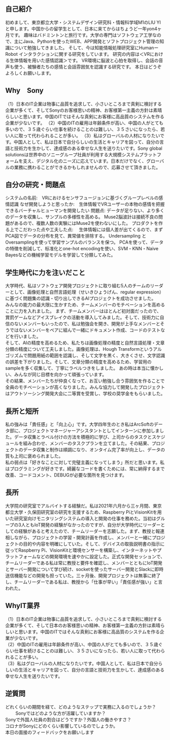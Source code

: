 ## 自己紹介
初めまして、東京都立大学・システムデザイン研究科・情報科学域M1のLIU YIと申します。中国からの留学生として、日本に来てからはちょうど一年yon4ヶ月です。 趣味はバドミントンと旅行です。大学の専門はソフトウェア工学なので、主にJava、Pythonを使ったWEB、APP開発とソフトプロジェクト管理の知識について勉強してきました。 そして、今は知能情報処理研究室にHumanーRobot インタラクションに関する研究をしています。 研究の内容は＜VRにおける生体情報を用いた感情認識＞です。 VR環境に脳波と心拍を取得し、会話の音声も使う、被験者たちの感情と会話雰囲気を認識する研究です。 本日はどうぞよろしくお願いします。

## Why　Sony
（1）日本のIT企業は物事に品質を追求して、小さいところまで真剣に検討する企業が多くて、そしてSonyのお客様思いの精神、お客様第一主義の方針は素晴らしいと思います。中国のITではそんな真剣にお客様に高品質のシステムを作る企業が少ないです。
（2）中国のITの雇用は年齢条件が高い、中国の人がとても多いので、３５歳ぐらい仕事を続けることのは難しい、３５さいになったら、若い人に取って代わられることが多い。
（3）私はグローバルの人材になりたいです。中国人として、私は日本で自分らしいの生活とキャリアを図って、自分の言語と技術力を生かして、達成感のある幸せな人生を送りたいです。Sony global solutionsは世界中のソニーグループ社員が利用する大規模システムプラットフォームを支え、デジタル化のニーズに応えています。日本だけでなく、グローバルの業務に携わることができるかもしれませんので、応募させて頂きました。

## 自分の研究・問題点
システムの名前:　VRにおけるセンサフュージョンに基づくグループレベルの感情認識
なぜ開発しようと思ったか:　生体情報でVRユーザーの本物の感情を把握できるバーチャルヒューマンを開発したい
問題点: データが足りない、より多くのデータを収集し、サンプルの多様性を高める。 Muse2脳波計は接続不良の問題があるので、複数人数の実験にはMuse2を使わないにした。
プロダクトを作る上でこだわった点や工夫した点:　 生体情報には個人差が出てくるので、まずPCA図でデータの分布を見て、異常値を排除する。 Undersampling とOversamplingを使って学習サンプルのバランスを保つ。 PCAを使って、データの特徴を削減して、标准化とone-hot encodingを使い、SVM・KNN・Naive Bayesなどの機械学習モデルを学習して分類してみた。

## 学生時代に力を注いだこと
大学時代、私はソフトウェア開発プロジェクトに取り組む5人のチームのリーダーとして、画像処理と自然言語処理（せいきひょうげん、regular expression）に基づく問題集の認識・切り出しできるAIプロジェクトを成功させました。  
みんなの能力の最大限に生かすため、チームメンバーのモチベーションを高めることに力を入れました。 まず、チームメンバーはほとんど初対面だったので、賞罰ゲームなどアイスブレイクの活動を導入してみました。そして、技術力に自信のないメンバーもいったので、私は勉強会を開き、開発が上手なメンバーとそうではないメンバーをペアに組んで一緒にドキュメント作成、コードのテストなどを行いました。  
そして、AIの精度を高めるため、私たちは画像処理の精度と自然言語処理・文章分類の精度について工夫しました。画像処理は、Hough Transformというアルゴリズムで問題用紙の範囲を認識し、そして文字を黒く、大きくさせ、文字認識の誤差を下がりました。そして、文章分類の精度を高めるため、学習用のsampleを多く収集して、丁寧にラベルつきをしました。 あの時は本当に懐かしい、みんなが同じ目標を向かって頑張っています。  
その結果、メンバーたちが仲良くなって、お互い勉強し合う雰囲気を作ることで全員のモチベーションが高くなりました。みんな協力して開発したプロジェクトはアウトソーシング開発大会に二等賞を受賞し、学校の奨学金をもらいました。

## 長所と短所
私の強みは「責任感」と「向上心」です。大学四年生のとき私はArcSoftのデータ部に、プロジェクトマネージャーアシスタントとしてインターンに参加しました。データ収集とラベル付けの方法を積極的に学び、上司からのタスクとスケジュールを組み合わせ、メンバーのタスクプランを立てました。その結果、プロジェクトのデータ収集と制作は順調になり、オンタイム完了率が向上し、データの質も上司に褒められました。  
私の弱点は「好きなことに対して完璧主義になってしまう」所だと思います。私はプログラミングが好きです。綺麗なコードを書くためには、常に納得するまで改善、コードコメント、DEBUGが必要な箇所を見つけます。  

## 長所
大学院の研究室でアルバイトする経験だ。私は2021年六月から三ヶ月間、東京都立大学・久保田研究室の研究を支援するため、Raspberry PiとVisionKitを用いた研究室向けモニタリングシステムの導入と開発の仕事を務めた。当初はグループの3人ともIoT開発の経験がなかったのですが、自分が大学時代にリーダーとしての経験があると考えたので、チームリーダーを志願した。まず、教授と報連相しながら、プロジェクトの学習・開発計画を作成し、メンバーと一緒にプロジェクトの目的や内容を明確にしていた。そして、デバイスの取扱説明書の指示に従ってRaspberry Pi、VisionKitと環境センサーを構築し、インターネットやプラットフォームなどの開発環境を速やかに設定した。正式な開発セッションで、チームリーダーである私は常に教授と要件を確認し、メンバーとともにIoT開発とサーバー開発について学び続け、socketを使ったサーバー開発とSlackに即時送信機能などの開発も担っていた。三ヶ月後、開発プロジェクトは無事に終了し、チームリーダーである私は、教授から「仕事が早い」「責任感が強い」と言われた。


## WhyIT業界　　
（1）日本のIT企業は物事に品質を追求して、小さいところまで真剣に検討する企業が多くて、そして日本のお客様思いの精神、お客様第一主義の方針は素晴らしいと思います。中国のITではそんな真剣にお客様に高品質のシステムを作る企業が少ないです。  
（2）中国のITの雇用は年齢条件が高い、中国の人がとても多いので、３５歳ぐらい仕事を続けることのは難しい、３５さいになったら、若い人に取って代わられることが多い。  
（3）私はグローバルの人材になりたいです。中国人として、私は日本で自分らしいの生活とキャリアを図って、自分の言語と技術力を生かして、達成感のある幸せな人生を送りたいです。  

## 逆質問
どれくらいの期間を経て、どのようなステップで実務に入るのでしょうか？   　　 
Sonyではどのような方が活躍していますか？  
Sonyで外国人社員の割合はどうですか？外国人の働きやすさ？  
コロナがSonyにどのくらい影響しているのでしょうか。  
本日の面接のフィードバックをお願いします 
